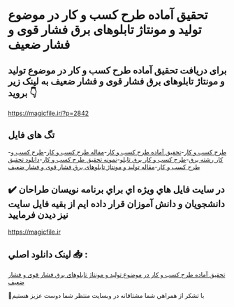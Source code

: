 # تحقیق آماده طرح کسب و کار در موضوع تولید و مونتاژ تابلوهای برق فشار قوی و فشار ضعیف

## برای دریافت تحقیق آماده طرح کسب و کار در موضوع تولید و مونتاژ تابلوهای برق فشار قوی و فشار ضعیف به لینک زیر بروید 👇

https://magicfile.ir/?p=2842

## تگ های فایل

-[طرح کسب و کار](https://magicfile.ir/product/%d8%aa%d8%ad%d9%82%d9%8a%d9%82-%d8%b7%d8%b1%d8%ad-%da%a9%d8%b3%d8%a8-%d9%88-%da%a9%d8%a7%d8%b1-%d8%af%d8%b1-%d9%85%d9%88%d8%b6%d9%88%d8%b9-%d8%aa%d9%88%d9%84%db%8c%d8%af-%d9%88-%d9%85%d9%88%d9%86%d8%aa%d8%a7%da%98-%d8%aa%d8%a7%d8%a8%d9%84%d9%88%d9%87%d8%a7%db%8c-%d8%a8%d8%b1%d9%82/)-[تحقیق آماده طرح کسب و کار](https://magicfile.ir/product/%d8%aa%d8%ad%d9%82%d9%8a%d9%82-%d8%b7%d8%b1%d8%ad-%da%a9%d8%b3%d8%a8-%d9%88-%da%a9%d8%a7%d8%b1-%d8%af%d8%b1-%d9%85%d9%88%d8%b6%d9%88%d8%b9-%d8%aa%d9%88%d9%84%db%8c%d8%af-%d9%88-%d9%85%d9%88%d9%86%d8%aa%d8%a7%da%98-%d8%aa%d8%a7%d8%a8%d9%84%d9%88%d9%87%d8%a7%db%8c-%d8%a8%d8%b1%d9%82/)-[مقاله طرح کسب و کار](https://magicfile.ir/product/%d8%aa%d8%ad%d9%82%d9%8a%d9%82-%d8%b7%d8%b1%d8%ad-%da%a9%d8%b3%d8%a8-%d9%88-%da%a9%d8%a7%d8%b1-%d8%af%d8%b1-%d9%85%d9%88%d8%b6%d9%88%d8%b9-%d8%aa%d9%88%d9%84%db%8c%d8%af-%d9%88-%d9%85%d9%88%d9%86%d8%aa%d8%a7%da%98-%d8%aa%d8%a7%d8%a8%d9%84%d9%88%d9%87%d8%a7%db%8c-%d8%a8%d8%b1%d9%82/)-[طرح کسب و کار رشته برق](https://magicfile.ir/product/%d8%aa%d8%ad%d9%82%d9%8a%d9%82-%d8%b7%d8%b1%d8%ad-%da%a9%d8%b3%d8%a8-%d9%88-%da%a9%d8%a7%d8%b1-%d8%af%d8%b1-%d9%85%d9%88%d8%b6%d9%88%d8%b9-%d8%aa%d9%88%d9%84%db%8c%d8%af-%d9%88-%d9%85%d9%88%d9%86%d8%aa%d8%a7%da%98-%d8%aa%d8%a7%d8%a8%d9%84%d9%88%d9%87%d8%a7%db%8c-%d8%a8%d8%b1%d9%82/)-[طرح کسب و کار برق تابلو](https://magicfile.ir/product/%d8%aa%d8%ad%d9%82%d9%8a%d9%82-%d8%b7%d8%b1%d8%ad-%da%a9%d8%b3%d8%a8-%d9%88-%da%a9%d8%a7%d8%b1-%d8%af%d8%b1-%d9%85%d9%88%d8%b6%d9%88%d8%b9-%d8%aa%d9%88%d9%84%db%8c%d8%af-%d9%88-%d9%85%d9%88%d9%86%d8%aa%d8%a7%da%98-%d8%aa%d8%a7%d8%a8%d9%84%d9%88%d9%87%d8%a7%db%8c-%d8%a8%d8%b1%d9%82/)-[نمونه تحقیق طرح کسب و کار](https://magicfile.ir/product/%d8%aa%d8%ad%d9%82%d9%8a%d9%82-%d8%b7%d8%b1%d8%ad-%da%a9%d8%b3%d8%a8-%d9%88-%da%a9%d8%a7%d8%b1-%d8%af%d8%b1-%d9%85%d9%88%d8%b6%d9%88%d8%b9-%d8%aa%d9%88%d9%84%db%8c%d8%af-%d9%88-%d9%85%d9%88%d9%86%d8%aa%d8%a7%da%98-%d8%aa%d8%a7%d8%a8%d9%84%d9%88%d9%87%d8%a7%db%8c-%d8%a8%d8%b1%d9%82/)-[دانلود تحقیق طرح کسب و کار](https://magicfile.ir/product/%d8%aa%d8%ad%d9%82%d9%8a%d9%82-%d8%b7%d8%b1%d8%ad-%da%a9%d8%b3%d8%a8-%d9%88-%da%a9%d8%a7%d8%b1-%d8%af%d8%b1-%d9%85%d9%88%d8%b6%d9%88%d8%b9-%d8%aa%d9%88%d9%84%db%8c%d8%af-%d9%88-%d9%85%d9%88%d9%86%d8%aa%d8%a7%da%98-%d8%aa%d8%a7%d8%a8%d9%84%d9%88%d9%87%d8%a7%db%8c-%d8%a8%d8%b1%d9%82/)-[مقاله تولید و مونتاژ تابلوهای برق فشار قوی و فشار ضعیف](https://magicfile.ir/product/%d8%aa%d8%ad%d9%82%d9%8a%d9%82-%d8%b7%d8%b1%d8%ad-%da%a9%d8%b3%d8%a8-%d9%88-%da%a9%d8%a7%d8%b1-%d8%af%d8%b1-%d9%85%d9%88%d8%b6%d9%88%d8%b9-%d8%aa%d9%88%d9%84%db%8c%d8%af-%d9%88-%d9%85%d9%88%d9%86%d8%aa%d8%a7%da%98-%d8%aa%d8%a7%d8%a8%d9%84%d9%88%d9%87%d8%a7%db%8c-%d8%a8%d8%b1%d9%82/)

## ✔️ در سايت فايل هاي ويژه اي براي برنامه نويسان طراحان دانشجويان و دانش آموزان قرار داده ايم از بقيه فايل سايت نيز ديدن فرماييد

https://magicfile.ir


## لينک دانلود اصلي 📥 :

[تحقیق آماده طرح کسب و کار در موضوع تولید و مونتاژ تابلوهای برق فشار قوی و فشار ضعیف](https://magicfile.ir/product/%d8%aa%d8%ad%d9%82%d9%8a%d9%82-%d8%b7%d8%b1%d8%ad-%da%a9%d8%b3%d8%a8-%d9%88-%da%a9%d8%a7%d8%b1-%d8%af%d8%b1-%d9%85%d9%88%d8%b6%d9%88%d8%b9-%d8%aa%d9%88%d9%84%db%8c%d8%af-%d9%88-%d9%85%d9%88%d9%86%d8%aa%d8%a7%da%98-%d8%aa%d8%a7%d8%a8%d9%84%d9%88%d9%87%d8%a7%db%8c-%d8%a8%d8%b1%d9%82/) 


🙏با تشکر از همراهي شما مشتاقانه در وبسایت منتظر شما دوست عزیز هستیم

